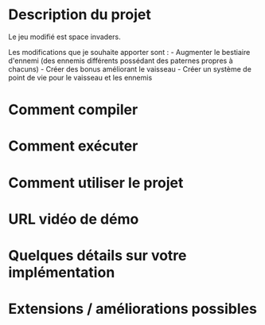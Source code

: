 # Description du projet

Le jeu modifié est space invaders.

Les modifications que je souhaite apporter sont :
    - Augmenter le bestiaire d'ennemi (des ennemis différents possédant des paternes propres à chacuns)
    - Créer des bonus améliorant le vaisseau
    - Créer un système de point de vie pour le vaisseau et les ennemis

# Comment compiler

# Comment exécuter

# Comment utiliser le projet

# URL vidéo de démo

# Quelques détails sur votre implémentation

# Extensions / améliorations possibles